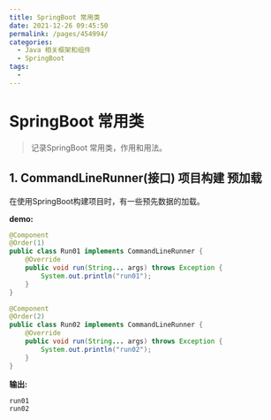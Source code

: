 ```yaml
---
title: SpringBoot 常用类
date: 2021-12-26 09:45:50
permalink: /pages/454994/
categories:
  - Java 相关框架和组件
  - SpringBoot
tags:
  - 
---
```

# SpringBoot 常用类

> 记录SpringBoot 常用类，作用和用法。

## 1. CommandLineRunner(接口) 项目构建 预加载

在使用SpringBoot构建项目时，有一些预先数据的加载。

**demo:**

```java
@Component
@Order(1)
public class Run01 implements CommandLineRunner {
    @Override
    public void run(String... args) throws Exception {
        System.out.println("run01");
    }
}

@Component
@Order(2)
public class Run02 implements CommandLineRunner {
    @Override
    public void run(String... args) throws Exception {
        System.out.println("run02");
    }
}
```

**输出:**

```
run01
run02
```
